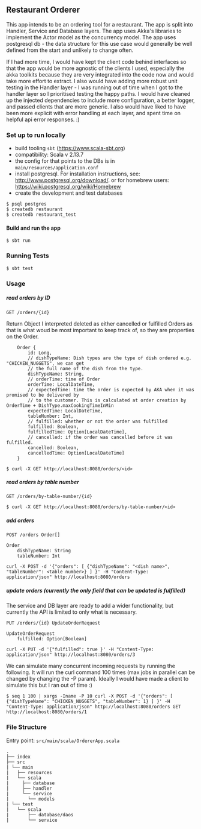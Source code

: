 ## Restaurant Orderer

This app intends to be an ordering tool for a restaurant.
The app is split into Handler, Service and Database layers. The app uses Akka's libraries to implement the Actor model as the concurrency model.
The app uses postgresql db - the data structure for this use case would generally be well defined from the start and unlikely to change often. 

If I had more time, I would have kept the client code behind interfaces so that the app would be more agnostic of the clients I used, especially the akka toolkits because they are very integrated into the code now and would take more effort to extract. I also would have adding more robust unit testing in the Handler layer - I was running out of time when I got to the handler layer so I prioritised testing the happy paths. I would have cleaned up the injected dependencies to include more configuration, a better logger, and passed clients that are more generic. I also would have liked to have been more explicit with error handling at each layer, and spent time on helpful api error responses. :)

### Set up to run locally

- build tooling  `sbt` (https://www.scala-sbt.org)
- compatibility: Scala v 2.13.7
- the config for that points to the DBs is in `main/resources/application.conf`
- install postgresql. For installation instructions, see: http://www.postgresql.org/download/. or for homebrew users: https://wiki.postgresql.org/wiki/Homebrew
- create the development and test databases

```
$ psql postgres
$ createdb restaurant
$ createdb restaurant_test
````

#### Build and run the app

```
$ sbt run
```

### Running Tests

```
$ sbt test
```

### Usage

##### read orders by ID

`GET /orders/{id}`

Return Object
I interpreted deleted as either cancelled or fulfilled Orders as that is what woud be most important to keep track of, so they are properties on the Order.

```
    Order {
        id: Long,
        // dishTypeName: Dish types are the type of dish ordered e.g. "CHICKEN_NUGGETS", we can get
        // the full name of the dish from the type.
        dishTypeName: String, 
        // orderTime: time of Order
        orderTime: LocalDateTime,
        // expectedTime: time the order is expected by AKA when it was promised to be delivered by
        // to the customer. This is calculated at order creation by OrderTime + DishType.maxCookingTimeInMin
        expectedTime: LocalDateTime,
        tableNumber: Int,
        // fulfilled: whether or not the order was fulfilled
        fulfilled: Boolean,
        fulfilledTime: Option[LocalDateTime],
        // cancelled: if the order was cancelled before it was fulfilled.
        cancelled: Boolean,
        cancelledTime: Option[LocalDateTime]
    }
```

```
$ curl -X GET http://localhost:8080/orders/<id>

```

##### read orders by table number

`GET /orders/by-table-number/{id}`

```
$ curl -X GET http://localhost:8080/orders/by-table-number/<id>

```

##### add orders

```
POST /orders Order[]

Order
    dishTypeName: String
    tableNumber: Int
```

```
curl -X POST -d '{"orders": [ {"dishTypeName": "<dish name>", "tableNumber": <table number>} ] }' -H "Content-Type: application/json" http://localhost:8080/orders
```

##### update orders (currently the only field that can be updated is fulfilled)

The service and DB layer are ready to add a wider functionality, but currently the API is limited to only
what is necessary.

```
PUT /orders/{id} UpdateOrderRequest

UpdateOrderRequest
    fulfilled: Option[Boolean]
```

```
curl -X PUT -d '{"fulfilled": true }' -H "Content-Type: application/json" http://localhost:8080/orders/3
```


We can simulate many concurrent incoming requests by running the following. It will run the curl command 100 times (max jobs in parallel can be changed by changing the -P param). Ideally I would have made a client to simulate this but I ran out of time :)

```
$ seq 1 100 | xargs -Iname -P 10 curl -X POST -d '{"orders": [ {"dishTypeName": "CHICKEN_NUGGETS", "tableNumber": 1} ] }' -H "Content-Type: application/json" http://localhost:8080/orders GET http://localhost:8080/orders/1 
```

### File Structure
Entry point: `src/main/scala/OrdererApp.scala`

```
.
├── index
├── src
| └── main
|   ├── resources
|   └── scala
|     ├── database
|     ├── handler
|     └── service
|       └── models
| └── test
|   └── scala
|       ├── database/daos
|       └── service
```